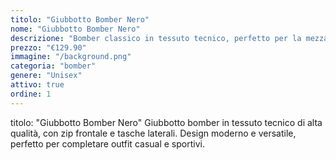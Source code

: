 ```yaml
---
titolo: "Giubbotto Bomber Nero"
nome: "Giubbotto Bomber Nero"
descrizione: "Bomber classico in tessuto tecnico, perfetto per la mezza stagione"
prezzo: "€129.90"
immagine: "/background.png"
categoria: "bomber"
genere: "Unisex"
attivo: true
ordine: 1
---
```


titolo: "Giubbotto Bomber Nero"
Giubbotto bomber in tessuto tecnico di alta qualità, con zip frontale e tasche laterali. Design moderno e versatile, perfetto per completare outfit casual e sportivi.

